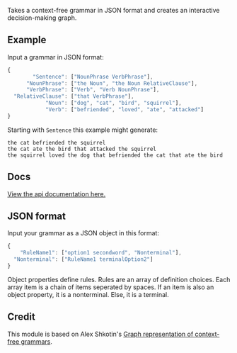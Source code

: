 Takes a context-free grammar in JSON format and creates an interactive decision-making graph.

## Example
Input a grammar in JSON format:
```js
{
        "Sentence": ["NounPhrase VerbPhrase"],
      "NounPhrase": ["the Noun", "the Noun RelativeClause"],
      "VerbPhrase": ["Verb", "Verb NounPhrase"],
  "RelativeClause": ["that VerbPhrase"],
            "Noun": ["dog", "cat", "bird", "squirrel"],
            "Verb": ["befriended", "loved", "ate", "attacked"]
}
```
Starting with `Sentence` this example might generate:
```
the cat befriended the squirrel
the cat ate the bird that attacked the squirrel
the squirrel loved the dog that befriended the cat that ate the bird
```

## Docs
[View the api documentation here.](api.md)

## JSON format
Input your grammar as a JSON object in this format:
```js
{
    "RuleName1": ["option1 secondword", "Nonterminal"],
  "Nonterminal": ["RuleName1 terminalOption2"]
}
```
Object properties define rules. Rules are an array of definition choices.
Each array item is a chain of items seperated by spaces. If an item is also an object property, it is a nonterminal. Else, it is a terminal.



## Credit
This module is based on Alex Shkotin's [Graph representation of context-free grammars](http://arxiv.org/pdf/cs/0703015.pdf).